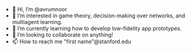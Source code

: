 - 👋 Hi, I’m @avrumnoor
- 👀 I’m interested in game theory, decision-making over networks, and multiagent learning.
- 🌱 I’m currently learning how to develop low-fidelity app prototypes.
- 💞️ I’m looking to collaborate on anything!
- 📫 How to reach me "first name"@stanford.edu

<!---
avrumnoor/avrumnoor is a ✨ special ✨ repository because its `README.md` (this file) appears on your GitHub profile.
You can click the Preview link to take a look at your changes.
--->
